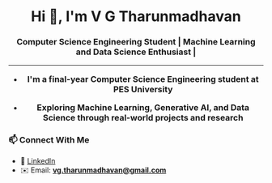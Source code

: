 
<h1 align="center">Hi 👋, I'm V G Tharunmadhavan</h1>
<h3 align="center">Computer Science Engineering Student | Machine Learning and Data Science Enthusiast | 

---

- I'm a **final-year Computer Science Engineering** student at **PES University**
  
- Exploring **Machine Learning, Generative AI**, and **Data Science** through real-world projects and research


### 📫 Connect With Me

- 💼 [LinkedIn](https://www.linkedin.com/in/vgtharunmadhavan)
- ✉️ Email: **vg.tharunmadhavan@gmail.com**


